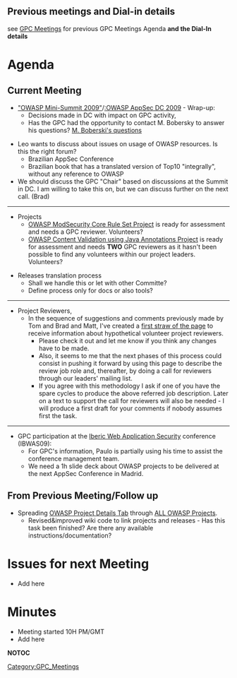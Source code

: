 ## Previous meetings and Dial-in details

see [GPC Meetings](:Category:GPC_Meetings "wikilink") for previous GPC
Meetings Agenda **and the Dial-In details**

# Agenda

## Current Meeting

  - ["OWASP Mini-Summit 2009"](:Summit_2009 "wikilink")/[:OWASP AppSec
    DC 2009](:OWASP_AppSec_DC_2009 "wikilink") - Wrap-up:
      - Decisions made in DC with impact on GPC activity,
      - Has the GPC had the opportunity to contact M. Bobersky to answer
        his questions? [M. Boberski's
        questions](https://docs.google.com/a/owasp.org/Doc?docid=0AX4Puwz7EA41ZGNuODk2MmNfNTRjZGd0OTdkcw&hl=en)

<!-- end list -->

  - Leo wants to discuss about issues on usage of OWASP resources. Is
    this the right forum?
      - Brazilian AppSec Conference
      - Brazilian book that has a translated version of Top10
        "integrally", without any reference to OWASP
  - We should discuss the GPC "Chair" based on discussions at the Summit
    in DC. I am willing to take this on, but we can discuss further on
    the next call. (Brad)

-----

  - Projects
      - [OWASP ModSecurity Core Rule Set
        Project](:Category:OWASP_ModSecurity_Core_Rule_Set_Project#tab.3DProject_Details "wikilink")
        is ready for assessment and needs a GPC reviewer. Volunteers?
      - [OWASP Content Validation using Java Annotations
        Project](:Category:OWASP_Content_Validation_using_Java_Annotations_Project "wikilink")
        is ready for assessment and needs **TWO** GPC reviewers as it
        hasn't been possible to find any volunteers within our project
        leaders. Volunteers?

<!-- end list -->

  - Releases translation process
      - Shall we handle this or let with other Committe?
      - Define process only for docs or also tools?

-----

  - Project Reviewers,
      - In the sequence of suggestions and comments previously made by
        Tom and Brad and Matt, I've created a [first straw of the
        page](OWASP_Project_Reviewers_Database "wikilink") to receive
        information about hypothetical volunteer project reviewers.
          - Please check it out and let me know if you think any changes
            have to be made.
          - Also, it seems to me that the next phases of this process
            could consist in pushing it forward by using this page to
            describe the review job role and, thereafter, by doing a
            call for reviewers through our leaders' mailing list.
          - If you agree with this methodology I ask if one of you have
            the spare cycles to produce the above referred job
            description. Later on a text to support the call for
            reviewers will also be needed - I will produce a first draft
            for your comments if nobody assumes first the task.

-----

  - GPC participation at the [Iberic Web Application
    Security](http://www.ibwas.com/index.html) conference (IBWAS09):
      - For GPC's information, Paulo is partially using his time to
        assist the conference management team.
      - We need a 1h slide deck about OWASP projects to be delivered at
        the next AppSec Conference in Madrid.

## From Previous Meeting/Follow up

  - Spreading [OWASP Project Details
    Tab](:Template:OWASP_Project_Identification_Tab "wikilink") through
    [ALL OWASP Projects](OWASP_Projects_Dashboard "wikilink").
      - Revised\&improved wiki code to link projects and releases - Has
        this task been finished? Are there any available
        instructions/documentation?

# Issues for next Meeting

  - Add here

# Minutes

  - Meeting started 10H PM/GMT
  - Add here

__NOTOC__

[Category:GPC_Meetings](Category:GPC_Meetings "wikilink")